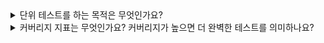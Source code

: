 <details>
  <summary>단위 테스트를 하는 목적은 무엇인가요?</summary>
  소프트웨어 프로젝트의 지속 가능한 성장을 가능하게 하는 것 입니다.코드베이스에서 무언가를 변경할 때 엔트로피는 증가하며, 지속적인 정리와 리팩터링과 같은 관리를 하지 않는다면 시스템이 점점 더 복잡해지고 무질서해집니다. 
테스트는 새로운 기능을 도입하거나 새로운 요구사항에 더 잘 맞게 리팩터링한 후에도 기존 기능이 잘 작동하는지 확인하는데 도움이 되어 앞서 말씀드린 단점을 보완합니다.
</details>

<details>
  <summary>커버리지 지표는 무엇인가요? 커버리지가 높으면 더 완벽한 테스트를 의미하나요?</summary>
  커버리지 지표는 테스트가 코드를 얼마나 실행하는지 측정하는 지표입니다.
높은 커버리지가 꼭 완벽한 테스트를 의미한다고 볼 수는 없습니다.
예를 들어 테스트가 코드 라인을 실행만 하고 결과가 올바른지 검증하지 않는 경우, 실행은 했지만 버그를 잡아내지는 않습니다.
또한, 외부 라이브러리의 코드 경로를 고려할 수 있는 커버리지 지표는 없기 때문에 커버리지 지표만을 의존할 수는 없습니다.
</details>
